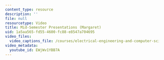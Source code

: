 ```yaml
---
content_type: resource
description: ''
file: null
resourcetype: Video
title: Mid-Semester Presentations (Margaret)
uid: 1a5aa565-fd55-4600-fc88-e8547a704695
video_files:
  video_captions_file: /courses/electrical-engineering-and-computer-science/6-811-principles-and-practice-of-assistive-technology-fall-2014/presentations/copy_of_mid-semester-presentations2/EWjWv1YBB7A.vtt
video_metadata:
  youtube_id: EWjWv1YBB7A
---
```

